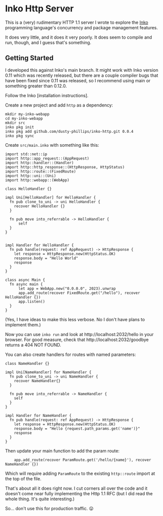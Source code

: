 # Inko Http Server

This is a (very) rudimentary HTTP 1.1 server I wrote to explore the [Inko](https://inko-lang.org)
programming language's concurrency and package management features.

It does very little, and it does it very poorly. It does seem to compile and run, though, and
I guess that's something.

## Getting Started

I developed this against Inko's main branch. It might work with Inko version 0.11 which was recently
released, but there are a couple compiler bugs that have been fixed since 0.11 was released, so
I recommend using main or something greater than 0.12.0.

Follow the Inko [installation instructions].

Create a new project and add `http` as a dependency:

```
mkdir my-inko-webapp
cd my-inko-webapp
mkdir src
inko pkg init
inko pkg add github.com/dusty-phillips/inko-http.git 0.0.4
inko pkg sync
```

Create `src/main.inko` with something like this:

```
import std::net::ip
import http::app_request::(AppRequest)
import http::handler::(Handler)
import http::http_response::(HttpResponse, HttpStatus)
import http::route::(FixedRoute)
import http::uni::(Uni)
import http::webapp::(WebApp)

class HelloHandler {}

impl Uni[HelloHandler] for HelloHandler {
  fn pub clone_to_uni -> uni HelloHandler {
    recover HelloHandler {}
  }

  fn pub move into_referrable -> HelloHandler {
      self
  }
}


impl Handler for HelloHandler {
  fn pub handle(request: ref AppRequest) -> HttpResponse {
    let response = HttpResponse.new(HttpStatus.OK)
    response.body = "Hello World"
    response
  }
}

class async Main {
  fn async main {
      let app = WebApp.new("0.0.0.0", 2023).unwrap
      app.add_route(recover FixedRoute.get("/hello"), recover HelloHandler {})
      app.listen()
  }
}
```

(Yes, I have ideas to make this less verbose. No I don't have plans to implement them.)

Now you can use `inko run` and look at http://localhost:2032/hello in your browser.
For good measure, check that http://localhost:2032/goodbye returns a 404 NOT FOUND.

You can also create handlers for routes with named parameters:

```
class NameHandler {}

impl Uni[NameHandler] for NameHandler {
  fn pub clone_to_uni -> uni NameHandler {
    recover NameHandler{}
  }

  fn pub move into_referrable -> NameHandler {
    self
  }
}

impl Handler for NameHandler {
  fn pub handle(request: ref AppRequest) -> HttpResponse {
    let response = HttpResponse.new(HttpStatus.OK)
    response.body = "Hello {request.path_params.get('name')}"
    response
  }
}
```

Then update your main function to add the param route:

```
    app.add_route(recover ParamRoute.get('/hello/{name}'), recover NameHandler {})
```

Which will require adding `ParamRoute` to the existing `http::route` import at the top of the file.

That's about all it does right now. I cut corners all over the code and it doesn't come near fully
implementing the Http 1.1 RFC (but I did read the whole thing. It's quite interesting.)

So... don't use this for production traffic. 😛
